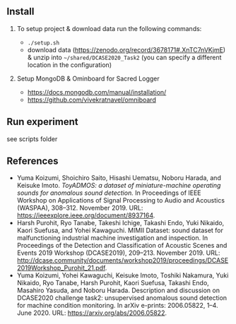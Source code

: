 ## Install
 1. To setup project & download data run the following commands:
    - ```./setup.sh```
    - download data (https://zenodo.org/record/3678171#.XnTC7nVKjmE) & unzip into ```~/shared/DCASE2020_Task2``` (you can specify a different location in the configuration)
    
 2. Setup MongoDB & Ominboard for Sacred Logger
    - https://docs.mongodb.com/manual/installation/
    - https://github.com/vivekratnavel/omniboard

## Run experiment

  see scripts folder

## References


- Yuma Koizumi, Shoichiro Saito, Hisashi Uematsu, Noboru Harada, and Keisuke Imoto. *ToyADMOS: a dataset of miniature-machine operating sounds for anomalous sound detection.* In Proceedings of IEEE Workshop on Applications of Signal Processing to Audio and Acoustics (WASPAA), 308–312. November 2019. URL: https://ieeexplore.ieee.org/document/8937164.
- Harsh Purohit, Ryo Tanabe, Takeshi Ichige, Takashi Endo, Yuki Nikaido, Kaori Suefusa, and Yohei Kawaguchi. MIMII Dataset: sound dataset for malfunctioning industrial machine investigation and inspection. In Proceedings of the Detection and Classification of Acoustic Scenes and Events 2019 Workshop (DCASE2019), 209–213. November 2019. URL: http://dcase.community/documents/workshop2019/proceedings/DCASE2019Workshop_Purohit_21.pdf.
- Yuma Koizumi, Yohei Kawaguchi, Keisuke Imoto, Toshiki Nakamura, Yuki Nikaido, Ryo Tanabe, Harsh Purohit, Kaori Suefusa, Takashi Endo, Masahiro Yasuda, and Noboru Harada. Description and discussion on DCASE2020 challenge task2: unsupervised anomalous sound detection for machine condition monitoring. In arXiv e-prints: 2006.05822, 1–4. June 2020. URL: https://arxiv.org/abs/2006.05822.
